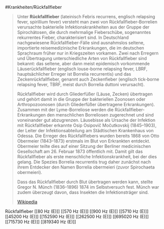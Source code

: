 #Krankheiten/Rückfallfieber

> Unter **Rückfallfieber** (lateinisch Febris recurrens, englisch relapsing fever, spirillium fever) versteht man zwei von Rückfallfieber-Borrelien verursachte bakterielle Infektionskrankheiten aus der Gruppe der Spirochätosen, die durch mehrmalige Fieberschübe, sogenanntes rekurrentes Fieber, charakterisiert sind. In Deutschland nachgewiesene Rückfallfieber-Fälle sind ausnahmslos seltene, importierte reisemedizinische Erkrankungen, die im deutschen Sprachraum früher nur in Kriegszeiten vorkamen. Zwei nach Erregern und Übertragung unterschiedliche Arten von Rückfallfieber sind bekannt: das seltene, aber dann meist epidemisch vorkommende Läuserückfallfieber (englisch louse-borne relapsing fever, LBRF, hauptsächlicher Erreger ist Borrelia recurrentis) und das Zeckenrückfallfieber, genannt auch Zeckenfieber (englisch tick-borne relapsing fever, TBRF, meist durch Borrelia duttoni verursacht).
>
> Rückfallfieber wird durch Gliederfüßer (Läuse, Zecken) übertragen und gehört damit in die Gruppe der bakteriellen Zoonosen oder Arthropozoonosen (durch Gliederfüßer übertragene Erkrankungen). Zusammen mit der Lyme-Borreliose werden die Rückfallfieber-Erkrankungen den menschlichen Borreliosen zugerechnet und sind voneinander gut abzugrenzen. Läusebisse als Ursache der Infektion mit Rückfallfieber erkannte Osip Osipovič Močutkovskij (1845–1903), der Leiter der Infektionsabteilung am Städtischen Krankenhaus von Odessa. Die Erreger des Rückfallfiebers wurden bereits 1868 von Otto Obermeier (1843–1873) erstmals im Blut von Erkrankten entdeckt. Obermeier teilte dies auf einer Sitzung der Berliner medicinischen Gesellschaft am 26. Februar 1873 öffentlich mit. Damit gilt das Rückfallfieber als erste menschliche Infektionskrankheit, bei der dies gelang. Die Spezies Borrelia recurrentis trug daher zunächst nach ihrem Entdecker den Namen Borrelia obermeieri (zuvor Spirochaeta obermeieri).
>
> Dass das Rückfallfieber durch Blut übertragen werden kann, stellte Gregor N. Münch (1836–1896) 1874 im Selbstversuch fest. Münch war zudem überzeugt davon, dass Insekten die Infektionsträger sind.
>
> [Wikipedia](https://de.wikipedia.org/wiki/R%C3%BCckfallfieber)

Rückfallfieber
[[80 Hz (E)]]
[[570 Hz (E)]]
[[900 Hz (E)]]
[[5710 Hz (E)]]
[[45200 Hz (E)]]
[[152590 Hz (E)]]
[[262500 Hz (E)]]
[[695020 Hz (E)]]
[[715730 Hz (E)]]
[[819340 Hz (E)]]